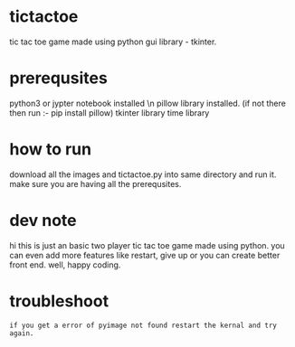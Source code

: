 # tictactoe
tic tac toe game made using python gui library - tkinter.

# prerequsites
python3 or jypter notebook installed \n
pillow library installed. (if not there then run :- pip install pillow)
tkinter library
time library 

# how to run
download all the images and tictactoe.py into same directory and run it. make sure you are having all the prerequsites.

# dev note
   hi this is just an basic two player tic tac toe game made using python. you can even add more features like restart, give up or you can create better front end. well, happy coding.

# troubleshoot
    if you get a error of pyimage not found restart the kernal and try again.
